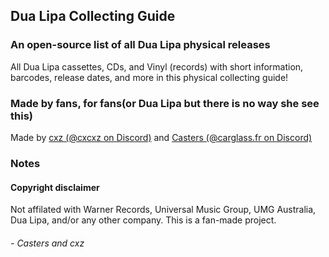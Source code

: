 ## Dua Lipa Collecting Guide
### An open-source list of all Dua Lipa physical releases
All Dua Lipa cassettes, CDs, and Vinyl (records) with short information, barcodes, release dates, and more in this physical collecting guide!

### Made by fans, for fans(or Dua Lipa but there is no way she see this)
Made by [cxz (@cxcxz on Discord)](https://github.com/cxzgt) and [Casters (@carglass.fr on Discord)](https://github.com/notironicallycasters)

### Notes

#### Copyright disclaimer
Not affilated with Warner Records, Universal Music Group, UMG Australia, Dua Lipa, and/or any other company. This is a fan-made project.

###### - Casters and cxz
